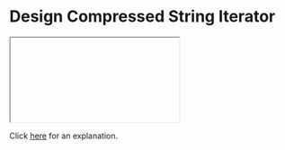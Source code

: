 # Design Compressed String Iterator 

<iframe></iframe>

Click [here](Explanation.md) for an explanation.

